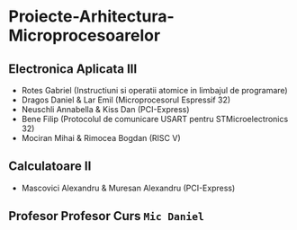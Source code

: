 # Proiecte-Arhitectura-Microprocesoarelor

## Electronica Aplicata III
- Rotes Gabriel (Instructiuni si operatii atomice in limbajul de programare)
- Dragos Daniel & Lar Emil (Microprocesorul Espressif 32)
- Neuschli Annabella & Kiss Dan (PCI-Express)
- Bene Filip (Protocolul de comunicare USART pentru STMicroelectronics 32)
- Mociran Mihai & Rimocea Bogdan (RISC V)

## Calculatoare II
- Mascovici Alexandru & Muresan Alexandru (PCI-Express)

## Profesor Profesor Curs `Mic Daniel`
